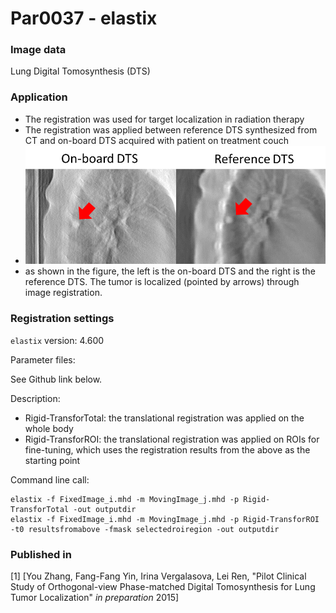 # Par0037 - elastix

###  Image data

Lung Digital Tomosynthesis (DTS)

###  Application

* The registration was used for target localization in radiation therapy
* The registration was applied between reference DTS synthesized from CT and on-board DTS acquired with patient on treatment couch
* ![alt-text](DTS_images.png)
* as shown in the figure, the left is the on-board DTS and the right is the reference DTS. The tumor is localized (pointed by arrows) through image registration.

###  Registration settings

`elastix` version: 4.600

Parameter files:

See Github link below.

Description:

* Rigid-TransforTotal: the translational registration was applied on the whole body
* Rigid-TransforROI: the translational registration was applied on ROIs for fine-tuning, which uses the registration results from the above as the starting point

Command line call:


    elastix -f FixedImage_i.mhd -m MovingImage_j.mhd -p Rigid-TransforTotal -out outputdir
    elastix -f FixedImage_i.mhd -m MovingImage_j.mhd -p Rigid-TransforROI -t0 resultsfromabove -fmask selectedroiregion -out outputdir


###  Published in

[1] [You Zhang, Fang-Fang Yin, Irina Vergalasova, Lei Ren, "Pilot Clinical Study of Orthogonal-view Phase-matched Digital Tomosynthesis for Lung Tumor Localization" _in preparation_ 2015]
